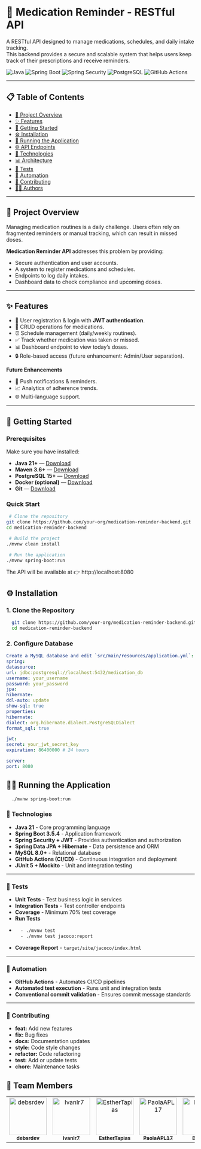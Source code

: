 # 💊 Medication Reminder - RESTful API

A RESTful API designed to manage medications, schedules, and daily intake tracking.  
This backend provides a secure and scalable system that helps users keep track of their prescriptions and receive reminders.

![Java](https://img.shields.io/badge/Java-21-ED8B00?style=for-the-badge&logo=openjdk&logoColor=white)
![Spring Boot](https://img.shields.io/badge/Spring%20Boot-3.5.4-6DB33F?style=for-the-badge&logo=spring&logoColor=white)
![Spring Security](https://img.shields.io/badge/Spring%20Security-6DB33F?style=for-the-badge&logo=spring&logoColor=white)
![PostgreSQL](https://img.shields.io/badge/PostgreSQL-316192?style=for-the-badge&logo=postgresql&logoColor=white)
![GitHub Actions](https://img.shields.io/badge/GitHub%20Actions-2088FF?style=for-the-badge&logo=github-actions&logoColor=white)

---

## 📋 Table of Contents
- [🎯 Project Overview](#project-overview)
- [✨ Features](#features)
- [🚀 Getting Started](#getting-started)
- [⚙️ Installation](#installation)
- [🏃 Running the Application](#running-the-application)
- [🌐 API Endpoints](#api-endpoints)
- [🔧 Technologies](#technologies)
- [📊 Architecture](#architecture)
- [🧪 Tests](#tests)
- [🔄 Automation](#automation)
- [🤝 Contributing](#contributing)
- [👩‍💻 Authors](#authors)

---

## 🎯 Project Overview
Managing medication routines is a daily challenge. Users often rely on fragmented reminders or manual tracking, which can result in missed doses.

**Medication Reminder API** addresses this problem by providing:
- Secure authentication and user accounts.
- A system to register medications and schedules.
- Endpoints to log daily intakes.
- Dashboard data to check compliance and upcoming doses.

---

## ✨ Features
- 👤 User registration & login with **JWT authentication**.
- 💊 CRUD operations for medications.
- ⏰ Schedule management (daily/weekly routines).
- ✅ Track whether medication was taken or missed.
- 📊 Dashboard endpoint to view today’s doses.
- 🔒 Role-based access (future enhancement: Admin/User separation).

**Future Enhancements**
- 🔔 Push notifications & reminders.
- 📈 Analytics of adherence trends.
- 🌐 Multi-language support.

---

## 🚀 Getting Started

### Prerequisites
Make sure you have installed:
- **Java 21+** — [Download](https://www.oracle.com/java/technologies/javase/jdk21-archive-downloads.html)
- **Maven 3.6+** — [Download](https://maven.apache.org/download.cgi)
- **PostgreSQL 15+** — [Download](https://www.postgresql.org/download/)
- **Docker (optional)** — [Download](https://www.docker.com/get-started)
- **Git** — [Download](https://git-scm.com/downloads)

### Quick Start
```bash
 # Clone the repository
git clone https://github.com/your-org/medication-reminder-backend.git
cd medication-reminder-backend

 # Build the project
./mvnw clean install

 # Run the application
./mvnw spring-boot:run
```
The API will be available at 👉 http://localhost:8080

## ⚙️ Installation

### 1. Clone the Repository
```bash
  git clone https://github.com/your-org/medication-reminder-backend.git
  cd medication-reminder-backend
```

### 2. Configure Database
```yaml
Create a MySQL database and edit `src/main/resources/application.yml`:
spring:
datasource:
url: jdbc:postgresql://localhost:5432/medication_db
username: your_username
password: your_password
jpa:
hibernate:
ddl-auto: update
show-sql: true
properties:
hibernate:
dialect: org.hibernate.dialect.PostgreSQLDialect
format_sql: true

jwt:
secret: your_jwt_secret_key
expiration: 86400000 # 24 hours

server:
port: 8080
```

## 🏃‍♂️ Running the Application
```bash
  ./mvnw spring-boot:run
```
### 🔧 Technologies
- **Java 21** - Core programming language
- **Spring Boot 3.5.4** - Application framework
- **Spring Security + JWT** - Provides authentication and authorization
- **Spring Data JPA + Hibernate** - Data persistence and ORM
- **MySQL 8.0+** - Relational database
- **GitHub Actions (CI/CD)** - Continuous integration and deployment
- **JUnit 5 + Mockito** - Unit and integration testing

---


### 🧪 Tests
- **Unit Tests** - Test business logic in services
- **Integration Tests** - Test controller endpoints
- **Coverage** - Minimum 70% test coverage
- **Run Tests**
- ``` bash
    - ./mvnw test
    - ./mvnw test jacoco:report
  ```
- **Coverage Report** - `target/site/jacoco/index.html`

---
### 🔄 Automation
- **GitHub Actions** - Automates CI/CD pipelines
- **Automated test execution** - Runs unit and integration tests
- **Conventional commit validation** - Ensures commit message standards

---

### 🤝 Contributing
- **feat:** Add new features
- **fix:** Bug fixes
- **docs:** Documentation updates
- **style:** Code style changes
- **refactor:** Code refactoring
- **test:** Add or update tests
- **chore:** Maintenance tasks

## 👥 Team Members
<table>
  <tr>
    <td align="center">
      <a href="https://github.com/debsrdev">
        <img src="https://github.com/debsrdev.png" width="100px;" alt="debsrdev"/><br />
        <sub><b>debsrdev</b></sub>
      </a>
    </td>
    <td align="center">
      <a href="https://github.com/Ivanlr7">
        <img src="https://github.com/Ivanlr7.png" width="100px;" alt="Ivanlr7"/><br />
        <sub><b>Ivanlr7</b></sub>
      </a>
    </td>
    <td align="center">
      <a href="https://github.com/EstherTapias">
        <img src="https://github.com/EstherTapias.png" width="100px;" alt="EstherTapias"/><br />
        <sub><b>EstherTapias</b></sub>
      </a>
    </td>
    <td align="center">
      <a href="https://github.com/PaolaAPL17">
        <img src="https://github.com/PaolaAPL17.png" width="100px;" alt="PaolaAPL17"/><br />
        <sub><b>PaolaAPL17</b></sub>
      </a>
    </td>
    <td align="center">
      <a href="https://github.com/Bertopf">
        <img src="https://github.com/Bertopf.png" width="100px;" alt="Bertopf"/><br />
        <sub><b>Bertopf</b></sub>
      </a>
    </td>
    <td align="center">
      <a href="https://github.com/gabriela-her">
        <img src="https://github.com/gabriela-her.png" width="100px;" alt="gabriela-her"/><br />
        <sub><b>gabriela-her</b></sub>
      </a>
    </td>
  </tr>
</table>
